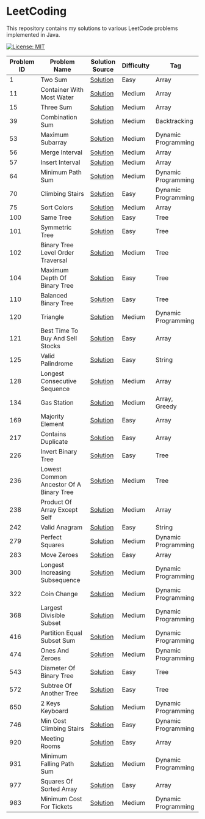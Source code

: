 # LeetCoding

This repository contains my solutions to various LeetCode problems implemented in Java.

[![License: MIT](https://img.shields.io/badge/License-MIT-yellow.svg)](https://github.com/anirudhology/LeetCoding/blob/main/LICENSE)

| Problem ID | Problem Name                            | Solution Source                                                                                            | Difficulty | Tag                 |
|------------|-----------------------------------------|------------------------------------------------------------------------------------------------------------|------------|---------------------|
| 1          | Two Sum                                 | [Solution](src/main/java/com/anirudhology/leetcoding/array/TwoSum.java)                                    | Easy       | Array               |
| 11         | Container With Most Water               | [Solution](src/main/java/com/anirudhology/leetcoding/array/ContainerWithMostWater.java)                    | Medium     | Array               |
| 15         | Three Sum                               | [Solution](src/main/java/com/anirudhology/leetcoding/array/ThreeSum.java)                                  | Medium     | Array               |
| 39         | Combination Sum                         | [Solution](src/main/java/com/anirudhology/leetcoding/backtracking/CombinationSum.java)                     | Medium     | Backtracking        |
| 53         | Maximum Subarray                        | [Solution](src/main/java/com/anirudhology/leetcoding/dynamicprogramming/MaximumSubarray.java)              | Medium     | Dynamic Programming |
| 56         | Merge Interval                          | [Solution](src/main/java/com/anirudhology/leetcoding/array/MergeIntervals.java)                            | Medium     | Array               |
| 57         | Insert Interval                         | [Solution](src/main/java/com/anirudhology/leetcoding/array/InsertInterval.java)                            | Medium     | Array               |
| 64         | Minimum Path Sum                        | [Solution](src/main/java/com/anirudhology/leetcoding/dynamicprogramming/MinimumPathSum.java)               | Medium     | Dynamic Programming |
| 70         | Climbing Stairs                         | [Solution](src/main/java/com/anirudhology/leetcoding/dynamicprogramming/ClimbingStairs.java)               | Easy       | Dynamic Programming |
| 75         | Sort Colors                             | [Solution](src/main/java/com/anirudhology/leetcoding/array/SortColors.java)                                | Medium     | Array               |
| 100        | Same Tree                               | [Solution](src/main/java/com/anirudhology/leetcoding/tree/SameTree.java)                                   | Easy       | Tree                |
| 101        | Symmetric Tree                          | [Solution](src/main/java/com/anirudhology/leetcoding/tree/SymmetricTree.java)                              | Easy       | Tree                |
| 102        | Binary Tree Level Order Traversal       | [Solution](src/main/java/com/anirudhology/leetcoding/tree/BinaryTreeLevelOrderTraversal.java)              | Medium     | Tree                |
| 104        | Maximum Depth Of Binary Tree            | [Solution](src/main/java/com/anirudhology/leetcoding/tree/MaximumDepthOfBinaryTree.java)                   | Easy       | Tree                |
| 110        | Balanced Binary Tree                    | [Solution](src/main/java/com/anirudhology/leetcoding/tree/BalancedBinaryTree.java)                         | Easy       | Tree                |
| 120        | Triangle                                | [Solution](src/main/java/com/anirudhology/leetcoding/dynamicprogramming/Triangle.java)                     | Medium     | Dynamic Programming |
| 121        | Best Time To Buy And Sell Stocks        | [Solution](src/main/java/com/anirudhology/leetcoding/array/BestTimeToBuyAndSellStocks.java)                | Easy       | Array               |
| 125        | Valid Palindrome                        | [Solution](src/main/java/com/anirudhology/leetcoding/string/ValidPalindrome.java)                          | Easy       | String              |
| 128        | Longest Consecutive Sequence            | [Solution](src/main/java/com/anirudhology/leetcoding/array/LongestConsecutiveSequence.java)                | Medium     | Array               |
| 134        | Gas Station                             | [Solution](src/main/java/com/anirudhology/leetcoding/array/GasStation.java)                                | Medium     | Array, Greedy       |
| 169        | Majority Element                        | [Solution](src/main/java/com/anirudhology/leetcoding/array/MajorityElement.java)                           | Easy       | Array               |
| 217        | Contains Duplicate                      | [Solution](src/main/java/com/anirudhology/leetcoding/array/ContainsDuplicate.java)                         | Easy       | Array               |
| 226        | Invert Binary Tree                      | [Solution](src/main/java/com/anirudhology/leetcoding/tree/InvertBinaryTree.java)                           | Easy       | Tree                |
| 236        | Lowest Common Ancestor Of A Binary Tree | [Solution](src/main/java/com/anirudhology/leetcoding/tree/LowestCommonAncestorOfABinaryTree.java)          | Medium     | Tree                |
| 238        | Product Of Array Except Self            | [Solution](src/main/java/com/anirudhology/leetcoding/array/ProductOfArrayExceptSelf.java)                  | Medium     | Array               |
| 242        | Valid Anagram                           | [Solution](src/main/java/com/anirudhology/leetcoding/string/ValidAnagram.java)                             | Easy       | String              |
| 279        | Perfect Squares                         | [Solution](src/main/java/com/anirudhology/leetcoding/dynamicprogramming/PerfectSquares.java)               | Medium     | Dynamic Programming |
| 283        | Move Zeroes                             | [Solution](src/main/java/com/anirudhology/leetcoding/array/MoveZeroes.java)                                | Easy       | Array               |
| 300        | Longest Increasing Subsequence          | [Solution](src/main/java/com/anirudhology/leetcoding/dynamicprogramming/LongestIncreasingSubsequence.java) | Medium     | Dynamic Programming |
| 322        | Coin Change                             | [Solution](src/main/java/com/anirudhology/leetcoding/dynamicprogramming/CoinChange.java)                   | Medium     | Dynamic Programming |
| 368        | Largest Divisible Subset                | [Solution](src/main/java/com/anirudhology/leetcoding/dynamicprogramming/LargestDivisibleSubset.java)       | Medium     | Dynamic Programming |
| 416        | Partition Equal Subset Sum              | [Solution](src/main/java/com/anirudhology/leetcoding/dynamicprogramming/PartitionEqualSubsetSum.java)      | Medium     | Dynamic Programming |
| 474        | Ones And Zeroes                         | [Solution](src/main/java/com/anirudhology/leetcoding/dynamicprogramming/OnesAndZeroes.java)                | Medium     | Dynamic Programming |
| 543        | Diameter Of Binary Tree                 | [Solution](src/main/java/com/anirudhology/leetcoding/tree/DiameterOfBinaryTree.java)                       | Easy       | Tree                |
| 572        | Subtree Of Another Tree                 | [Solution](src/main/java/com/anirudhology/leetcoding/tree/SubtreeOfAnotherTree.java)                       | Easy       | Tree                |
| 650        | 2 Keys Keyboard                         | [Solution](src/main/java/com/anirudhology/leetcoding/dynamicprogramming/TwoKeysKeyboard.java)              | Medium     | Dynamic Programming |
| 746        | Min Cost Climbing Stairs                | [Solution](src/main/java/com/anirudhology/leetcoding/dynamicprogramming/MinCostClimbingStairs.java)        | Easy       | Dynamic Programming |
| 920        | Meeting Rooms                           | [Solution](src/main/java/com/anirudhology/leetcoding/array/MeetingRooms.java)                              | Easy       | Array               |
| 931        | Minimum Falling Path Sum                | [Solution](src/main/java/com/anirudhology/leetcoding/dynamicprogramming/MinimumFallingPathSum.java)        | Medium     | Dynamic Programming |
| 977        | Squares Of Sorted Array                 | [Solution](src/main/java/com/anirudhology/leetcoding/array/SquaresOfSortedArray.java)                      | Easy       | Array               |
| 983        | Minimum Cost For Tickets                | [Solution](src/main/java/com/anirudhology/leetcoding/dynamicprogramming/MinimumCostForTickets.java)        | Medium     | Dynamic Programming |